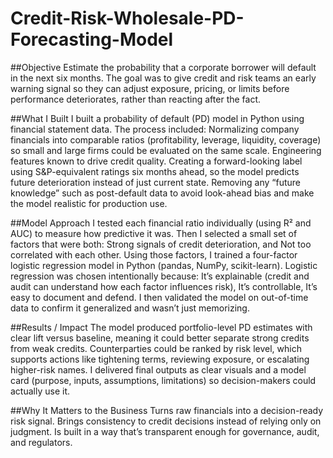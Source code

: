 # Credit-Risk-Wholesale-PD-Forecasting-Model
##Objective
Estimate the probability that a corporate borrower will default in the next six months. The goal was to give credit and risk teams an early warning signal so they can adjust exposure, pricing, or limits before performance deteriorates, rather than reacting after the fact.

##What I Built
I built a probability of default (PD) model in Python using financial statement data. The process included:
Normalizing company financials into comparable ratios (profitability, leverage, liquidity, coverage) so small and large firms could be evaluated on the same scale.
Engineering features known to drive credit quality.
Creating a forward-looking label using S&P-equivalent ratings six months ahead, so the model predicts future deterioration instead of just current state.
Removing any “future knowledge” such as post-default data to avoid look-ahead bias and make the model realistic for production use.

##Model Approach
I tested each financial ratio individually (using R² and AUC) to measure how predictive it was. Then I selected a small set of factors that were both:
Strong signals of credit deterioration, and
Not too correlated with each other.
Using those factors, I trained a four-factor logistic regression model in Python (pandas, NumPy, scikit-learn). Logistic regression was chosen intentionally because:
It’s explainable (credit and audit can understand how each factor influences risk),
It’s controllable,
It’s easy to document and defend.
I then validated the model on out-of-time data to confirm it generalized and wasn’t just memorizing.

##Results / Impact
The model produced portfolio-level PD estimates with clear lift versus baseline, meaning it could better separate strong credits from weak credits.
Counterparties could be ranked by risk level, which supports actions like tightening terms, reviewing exposure, or escalating higher-risk names.
I delivered final outputs as clear visuals and a model card (purpose, inputs, assumptions, limitations) so decision-makers could actually use it.

##Why It Matters to the Business
Turns raw financials into a decision-ready risk signal.
Brings consistency to credit decisions instead of relying only on judgment.
Is built in a way that’s transparent enough for governance, audit, and regulators.
